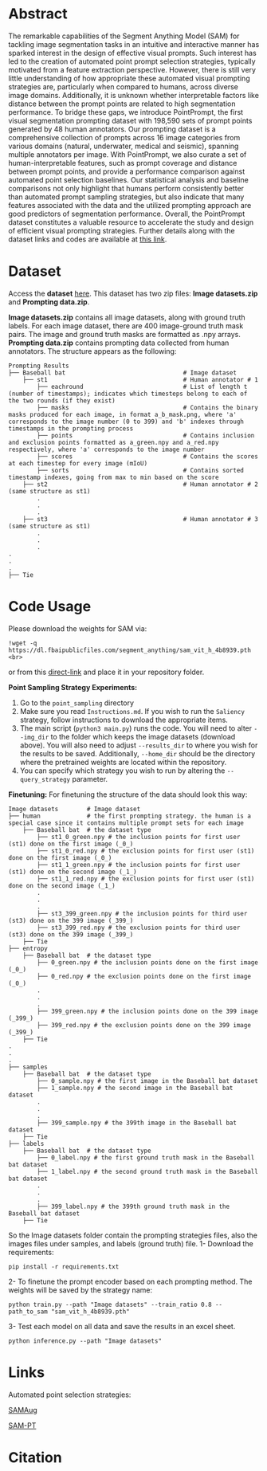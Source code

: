 # Abstract
The remarkable capabilities of the Segment Anything Model (SAM) for tackling image segmentation tasks in an intuitive and interactive manner has sparked interest in the design of effective visual prompts. Such interest has led to the creation of automated point prompt selection strategies, typically motivated from a feature extraction perspective. However, there is still very little understanding of how appropriate these automated visual prompting strategies are, particularly when compared to humans, across diverse image domains. Additionally, it is unknown whether interpretable factors like distance between the prompt points are related to high segmentation performance. To bridge these gaps, we introduce PointPrompt, the first visual segmentation prompting dataset with 198,590 sets of prompt points generated by 48 human annotators. Our prompting dataset is a comprehensive collection of prompts across 16 image categories from various domains (natural, underwater, medical and seismic), spanning multiple annotators per image. With PointPrompt, we also curate a set of human-interpretable features, such as prompt coverage and distance between prompt points, and provide a performance comparison against automated point selection baselines. 
Our statistical analysis and baseline comparisons not only highlight that humans perform consistently better than automated prompt sampling strategies, but also indicate that many features associated with the data and the utilized prompting approach are good predictors of segmentation performance. Overall, the PointPrompt dataset constitutes a valuable resource to accelerate the study and design of efficient visual prompting strategies. Further details along with the dataset links and codes are available at [this link](https://alregib.ece.gatech.edu/pointprompt-a-visual-prompting-dataset-based-on-the-segment-anything-model/).

# Dataset
Access the **dataset** [here](https://zenodo.org/records/11187949).
This dataset has two zip files: **Image datasets.zip** and **Prompting data.zip**.

**Image datasets.zip** contains all image datasets, along with ground truth labels. For each image dataset, there are 400 image-ground truth mask pairs. The image and ground truth masks are formatted as .npy arrays.
**Prompting data.zip** contains prompting data collected from human annotators. The structure appears as the following:

```
Prompting Results
├── Baseball bat                                 # Image dataset
    ├── st1                                      # Human annotator # 1
        ├── eachround                            # List of length t (number of timestamps); indicates which timesteps belong to each of the two rounds (if they exist)
        ├── masks                                # Contains the binary masks produced for each image, in format a_b_mask.png, where 'a' corresponds to the image number (0 to 399) and 'b' indexes through timestamps in the prompting process
        ├── points                               # Contains inclusion and exclusion points formatted as a_green.npy and a_red.npy respectively, where 'a' corresponds to the image number
        ├── scores                               # Contains the scores at each timestep for every image (mIoU)
        ├── sorts                                # Contains sorted timestamp indexes, going from max to min based on the score
    ├── st2                                      # Human annotator # 2 (same structure as st1)
        .
        .
        .
    ├── st3                                      # Human annotator # 3 (same structure as st1)
        .
        .
        .
.
.
.
├── Tie
```

# Code Usage

Please download the weights for SAM via:

```
!wget -q https://dl.fbaipublicfiles.com/segment_anything/sam_vit_h_4b8939.pth <br>
```

or from this [direct-link](https://dl.fbaipublicfiles.com/segment_anything/sam_vit_h_4b8939.pth) and place it in your repository folder. 

**Point Sampling Strategy Experiments:**
1. Go to the `point_sampling` directory
2. Make sure you read `Instructions.md`. If you wish to run the `Saliency` strategy, follow instructions to download the appropriate items.
3. The main script (``python3 main.py``) runs the code. You will need to alter `--img_dir` to the folder which keeps the image datasets (download above). You will also need to adjust `--results_dir` to where you wish for the results to be saved. Additionally, `--home_dir` should be the directory where the pretrained weights are located within the repository.
4. You can specify which strategy you wish to run by altering the `--query_strategy` parameter.

**Finetuning:**
For finetuning the structure of the data should look this way: 
```
Image datasets        # Image dataset
├── human             # the first prompting strategy. the human is a special case since it contains multiple prompt sets for each image
    ├── Baseball bat  # the dataset type            
        ├── st1_0_green.npy # the inclusion points for first user (st1) done on the first image (_0_) 
        ├── st1_0_red.npy # the exclusion points for first user (st1) done on the first image (_0_)
        ├── st1_1_green.npy # the inclusion points for first user (st1) done on the second image (_1_) 
        ├── st1_1_red.npy # the exclusion points for first user (st1) done on the second image (_1_) 
        .
        .
        .
        ├── st3_399_green.npy # the inclusion points for third user (st3) done on the 399 image (_399_) 
        ├── st3_399_red.npy # the exclusion points for third user (st3) done on the 399 image (_399_) 
    ├── Tie
├── entropy
    ├── Baseball bat  # the dataset type            
        ├── 0_green.npy # the inclusion points done on the first image (_0_) 
        ├── 0_red.npy # the exclusion points done on the first image (_0_)
        .
        .
        .
        ├── 399_green.npy # the inclusion points done on the 399 image (_399_) 
        ├── 399_red.npy # the exclusion points done on the 399 image (_399_) 
    ├── Tie
.
.
.
├── samples
    ├── Baseball bat  # the dataset type            
        ├── 0_sample.npy # the first image in the Baseball bat dataset 
        ├── 1_sample.npy # the second image in the Baseball bat dataset 
        .
        .
        .
        ├── 399_sample.npy # the 399th image in the Baseball bat dataset
    ├── Tie
├── labels
    ├── Baseball bat  # the dataset type            
        ├── 0_label.npy # the first ground truth mask in the Baseball bat dataset 
        ├── 1_label.npy # the second ground truth mask in the Baseball bat dataset 
        .
        .
        .
        ├── 399_label.npy # the 399th ground truth mask in the Baseball bat dataset
    ├── Tie
```
So the Image datasets folder contain the prompting strategies files, also the images files under samples, and labels (ground truth) file.
1- Download the requirements: 
```
pip install -r requirements.txt
```
2- To finetune the prompt encoder based on each prompting method. The weights will be saved by the strategy name: 
```
python train.py --path "Image datasets" --train_ratio 0.8 --path_to_sam "sam_vit_h_4b8939.pth" 
```
3- Test each model on all data and save the results in an excel sheet.
```
python inference.py --path "Image datasets" 
```
# Links

Automated point selection strategies:

[SAMAug](https://github.com/yhydhx/SAMAug)

[SAM-PT](https://github.com/SysCV/sam-pt)

# Citation
